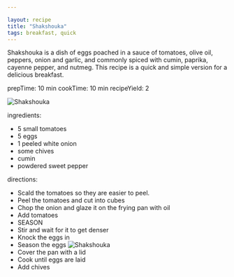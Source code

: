 ```yaml
---

layout: recipe
title: "Shakshouka"
tags: breakfast, quick
---
```


Shakshouka is a dish of eggs poached in a sauce of tomatoes, olive oil, peppers, onion and garlic, and commonly spiced with cumin, paprika, cayenne pepper, and nutmeg.
This recipe is a quick and simple version for a delicious breakfast.

prepTime: 10 min
cookTime: 10 min
recipeYield: 2

![Shakshouka](/recipes/pix/shakshouka-02.webp)

ingredients:
- 5 small tomatoes
- 5 eggs
- 1 peeled white onion
- some chives
- cumin
- powdered sweet pepper

directions:
- Scald the tomatoes so they are easier to peel.
- Peel the tomatoes and cut into cubes
- Chop the onion and glaze it on the frying pan with oil
- Add tomatoes
- SEASON
- Stir and wait for it to get denser
- Knock the eggs in
- Season the eggs
![Shakshouka](/recipes/pix/shakshouka-01.webp)
- Cover the pan with a lid
- Cook until eggs are laid
- Add chives
